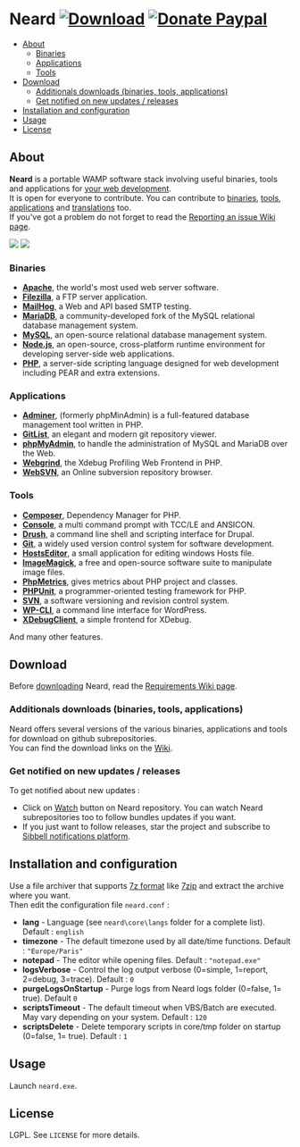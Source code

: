 # Neard [![Download](https://img.shields.io/badge/download-1.0.19-brightgreen.svg)](https://github.com/crazy-max/neard/releases/download/v1.0.19/neard-1.0.19.7z) [![Donate Paypal](https://img.shields.io/badge/donate-paypal-blue.svg)](https://www.paypal.me/crazyws)

<!-- START doctoc generated TOC please keep comment here to allow auto update -->
<!-- DON'T EDIT THIS SECTION, INSTEAD RE-RUN doctoc TO UPDATE -->


- [About](#about)
  - [Binaries](#binaries)
  - [Applications](#applications)
  - [Tools](#tools)
- [Download](#download)
  - [Additionals downloads (binaries, tools, applications)](#additionals-downloads-binaries-tools-applications)
  - [Get notified on new updates / releases](#get-notified-on-new-updates--releases)
- [Installation and configuration](#installation-and-configuration)
- [Usage](#usage)
- [License](#license)

<!-- END doctoc generated TOC please keep comment here to allow auto update -->

## About

**Neard** is a portable WAMP software stack involving useful binaries, tools and applications for [your web development](../../wiki/Screenshots).<br />
It is open for everyone to contribute. You can contribute to [binaries](../../wiki/Binaries#contribute), [tools](../../wiki/Tools#contribute), [applications](../../wiki/Applications#contribute) and [translations](../../wiki/Translations) too.<br />
If you've got a problem do not forget to read the [Reporting an issue Wiki page](../../wiki/Reporting-an-issue).

![](../../wiki/screenshots/neard-menu1-20160505.png)  ![](../../wiki/screenshots/neard-menu2-20160505.png)

### Binaries

* **[Apache](../../wiki/binApache)**, the world's most used web server software.
* **[Filezilla](../../wiki/binFilezilla)**, a FTP server application.
* **[MailHog](../../wiki/binMailHog)**, a Web and API based SMTP testing.
* **[MariaDB](../../wiki/binMariaDB)**, a community-developed fork of the MySQL relational database management system.
* **[MySQL](../../wiki/binMySQL)**, an open-source relational database management system.
* **[Node.js](../../wiki/binNode.js)**, an open-source, cross-platform runtime environment for developing server-side web applications.
* **[PHP](../../wiki/binPHP)**, a server-side scripting language designed for web development including PEAR and extra extensions.

### Applications

* **[Adminer](../../wiki/appAdminer)**, (formerly phpMinAdmin) is a full-featured database management tool written in PHP.
* **[GitList](../../wiki/appGitList)**, an elegant and modern git repository viewer.
* **[phpMyAdmin](../../wiki/appPhpMyAdmin)**, to handle the administration of MySQL and MariaDB over the Web.
* **[Webgrind](../../wiki/appWebgrind)**, the Xdebug Profiling Web Frontend in PHP.
* **[WebSVN](../../wiki/appWebSVN)**, an Online subversion repository browser.

### Tools

* **[Composer](../../wiki/toolComposer)**, Dependency Manager for PHP.
* **[Console](../../wiki/toolConsole)**, a multi command prompt with TCC/LE and ANSICON.
* **[Drush](../../wiki/toolDrush)**, a command line shell and scripting interface for Drupal.
* **[Git](../../wiki/toolGit)**, a widely used version control system for software development.
* **[HostsEditor](../../wiki/toolHostsEditor)**, a small application for editing windows Hosts file.
* **[ImageMagick](../../wiki/toolImageMagick)**, a free and open-source software suite to manipulate image files.
* **[PhpMetrics](../../wiki/toolPhpMetrics)**, gives metrics about PHP project and classes.
* **[PHPUnit](../../wiki/toolPHPUnit)**, a programmer-oriented testing framework for PHP.
* **[SVN](../../wiki/toolSVN)**, a software versioning and revision control system.
* **[WP-CLI](../../wiki/toolWP-CLI)**, a command line interface for WordPress.
* **[XDebugClient](../../wiki/toolXDebugClient)**, a simple frontend for XDebug.

And many other features.

## Download

Before [downloading](https://github.com/crazy-max/neard/releases/download/v1.0.19/neard-1.0.19.7z) Neard, read the [Requirements Wiki page](../../wiki/Requirements).

### Additionals downloads (binaries, tools, applications)

Neard offers several versions of the various binaries, applications and tools for download on github subrepositories.<br />
You can find the download links on the [Wiki](../../wiki).

### Get notified on new updates / releases

To get notified about new updates :
* Click on [Watch](https://github.com/crazy-max/neard/subscription) button on Neard repository. You can watch Neard subrepositories too to follow bundles updates if you want.
* If you just want to follow releases, star the project and subscribe to [Sibbell notifications platform](https://sibbell.com).

## Installation and configuration

Use a file archiver that supports [7z format](http://www.7-zip.org/7z.html) like [7zip](http://www.7-zip.org/) and extract the archive where you want.<br />
Then edit the configuration file `neard.conf` :
* **lang** - Language (see `neard\core\langs` folder for a complete list). Default : `english`
* **timezone** - The default timezone used by all date/time functions. Default : `"Europe/Paris"`
* **notepad** - The editor while opening files. Default : `"notepad.exe"`
* **logsVerbose** - Control the log output verbose (0=simple, 1=report, 2=debug, 3=trace). Default : `0`
* **purgeLogsOnStartup** - Purge logs from Neard logs folder (0=false, 1= true). Default `0`
* **scriptsTimeout** - The default timeout when VBS/Batch are executed. May vary depending on your system. Default : `120`
* **scriptsDelete** - Delete temporary scripts in core/tmp folder on startup (0=false, 1= true). Default : `1`

## Usage

Launch `neard.exe`.

## License

LGPL. See `LICENSE` for more details.
